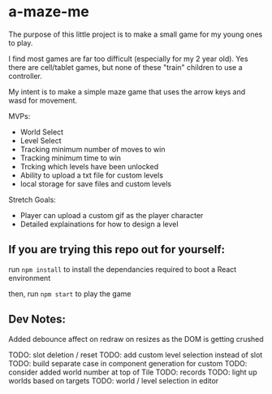 # a-maze-me

The purpose of this little project is to make a small game for my young ones to play.

I find most games are far too difficult (especially for my 2 year old).  Yes there are cell/tablet games, but none of these "train" children to use a controller.

My intent is to make a simple maze game that uses the arrow keys and wasd for movement.

MVPs:

- World Select
- Level Select
- Tracking minimum number of moves to win
- Tracking minimum time to win
- Trcking which levels have been unlocked
- Ability to upload a txt file for custom levels
- local storage for save files and custom levels

Stretch Goals:

- Player can upload a custom gif as the player character
- Detailed explainations for how to design a level


## If you are trying this repo out for yourself:

run `npm install` to install the dependancies required to boot a React environment

then, run `npm start` to play the game

## Dev Notes:

Added debounce affect on redraw on resizes as the DOM is getting crushed

TODO: slot deletion / reset
TODO: add custom level selection instead of slot
TODO: build separate case in component generation for custom
TODO: consider added world number at top of Tile
TODO: records
TODO: light up worlds based on targets
TODO: world / level selection in editor